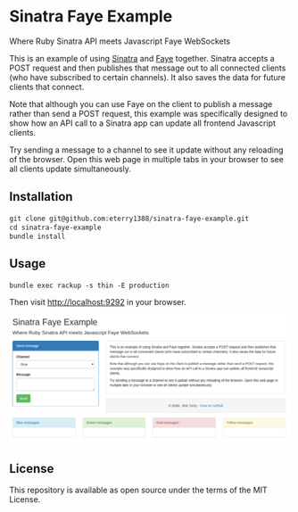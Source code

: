 # Sinatra Faye Example

Where Ruby Sinatra API meets Javascript Faye WebSockets

This is an example of using [Sinatra](http://www.sinatrarb.com) and [Faye](http://faye.jcoglan.com) together. Sinatra accepts a POST request and then publishes that message out to all connected clients (who have subscribed to certain channels). It also saves the data for future clients that connect.

Note that although you can use Faye on the client to publish a message rather than send a POST request, this example was specifically designed to show how an API call to a Sinatra app can update all frontend Javascript clients.

Try sending a message to a channel to see it update without any reloading of the browser. Open this web page in multiple tabs in your browser to see all clients update simultaneously.

## Installation

```
git clone git@github.com:eterry1388/sinatra-faye-example.git
cd sinatra-faye-example
bundle install
```

## Usage

```
bundle exec rackup -s thin -E production
```

Then visit [http://localhost:9292](http://localhost:9292) in your browser.

![Screenshot](sinatra-faye-example.png?raw=true)

## License

This repository is available as open source under the terms of the MIT License.
